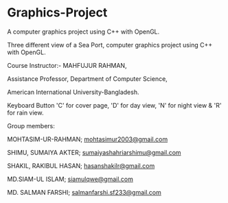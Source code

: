 # Graphics-Project
A computer graphics project using C++ with OpenGL.


Three different view of a Sea Port, computer graphics project using C++ with OpenGL.

Course Instructor:-  MAHFUJUR RAHMAN, 

Assistance Professor, Department of Computer Science, 

American International University-Bangladesh.



Keyboard Button 'C' for cover page, 'D' for day view, 'N' for night view & 'R' for rain view. 


Group members:

MOHTASIM-UR-RAHMAN; mohtasimur2003@gmail.com

SHIMU, SUMAIYA AKTER;  sumaiyashahriarshimu@gmail.com

SHAKIL, RAKIBUL HASAN; hasanshakilr@gmail.com

MD.SIAM-UL ISLAM; siamulqwe@gmail.com

MD. SALMAN FARSHI; salmanfarshi.sf233@gmail.com
